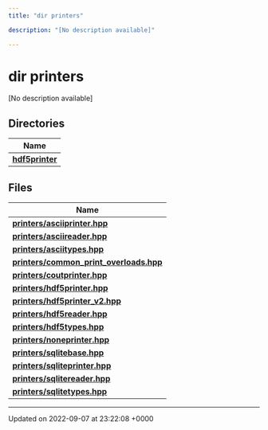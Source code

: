 ```yaml
---
title: "dir printers"

description: "[No description available]"

---
```


# dir printers

[No description available]

## Directories

| Name           |
| -------------- |
| **[hdf5printer](/documentation/code/files/dir_53e9db17afb74e2527f78149f6f11761/#dir-hdf5printer)**  |

## Files

| Name           |
| -------------- |
| **[printers/asciiprinter.hpp](/documentation/code/files/asciiprinter_8hpp/#file-asciiprinterhpp)**  |
| **[printers/asciireader.hpp](/documentation/code/files/asciireader_8hpp/#file-asciireaderhpp)**  |
| **[printers/asciitypes.hpp](/documentation/code/files/asciitypes_8hpp/#file-asciitypeshpp)**  |
| **[printers/common_print_overloads.hpp](/documentation/code/files/common__print__overloads_8hpp/#file-common-print-overloadshpp)**  |
| **[printers/coutprinter.hpp](/documentation/code/files/coutprinter_8hpp/#file-coutprinterhpp)**  |
| **[printers/hdf5printer.hpp](/documentation/code/files/hdf5printer_8hpp/#file-hdf5printerhpp)**  |
| **[printers/hdf5printer_v2.hpp](/documentation/code/files/hdf5printer__v2_8hpp/#file-hdf5printer-v2hpp)**  |
| **[printers/hdf5reader.hpp](/documentation/code/files/hdf5reader_8hpp/#file-hdf5readerhpp)**  |
| **[printers/hdf5types.hpp](/documentation/code/files/hdf5types_8hpp/#file-hdf5typeshpp)**  |
| **[printers/noneprinter.hpp](/documentation/code/files/noneprinter_8hpp/#file-noneprinterhpp)**  |
| **[printers/sqlitebase.hpp](/documentation/code/files/sqlitebase_8hpp/#file-sqlitebasehpp)**  |
| **[printers/sqliteprinter.hpp](/documentation/code/files/sqliteprinter_8hpp/#file-sqliteprinterhpp)**  |
| **[printers/sqlitereader.hpp](/documentation/code/files/sqlitereader_8hpp/#file-sqlitereaderhpp)**  |
| **[printers/sqlitetypes.hpp](/documentation/code/files/sqlitetypes_8hpp/#file-sqlitetypeshpp)**  |






-------------------------------

Updated on 2022-09-07 at 23:22:08 +0000
